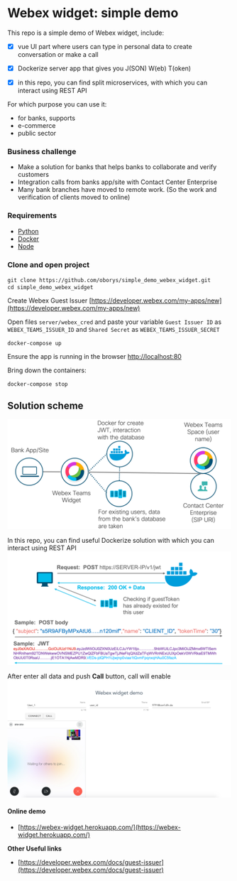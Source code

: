 # Webex widget: simple demo

This repo is a simple demo of Webex widget, include:
 
- [x] vue UI part where users can type in personal data to create conversation or make a call
- [x] Dockerize server app that gives you J(SON) W(eb) T(oken)
- [x] in this repo, you can find split microservices, with which you can interact using REST API
 

For which purpose you can use it:
- for banks, supports
- e-commerce
- public sector


### Business challenge
- Make a solution for banks that helps banks to collaborate and verify customers 
- Integration calls from banks app/site with Contact Center Enterprise
- Many bank branches have moved to remote work. (So the work and verification of clients moved to online)


### Requirements
- [Python](https://www.python.org/downloads/)
- [Docker](https://www.docker.com/get-started)
- [Node](https://nodejs.org/en/download/)

### Clone and open project

```
git clone https://github.com/oborys/simple_demo_webex_widget.git
cd simple_demo_webex_widget
```

Create Webex Guest Issuer [https://developer.webex.com/my-apps/new](https://developer.webex.com/my-apps/new)

Open files `server/webex_cred` and paste your variable `Guest Issuer ID` as `WEBEX_TEAMS_ISSUER_ID` and `Shared Secret` as `WEBEX_TEAMS_ISSUER_SECRET`

```
docker-compose up
```

Ensure the app is running in the browser
[http://localhost:80](http://localhost:80) 

Bring down the containers:

```
docker-compose stop
```

## Solution scheme
![](img/solution_scheme.png)


In this repo, you can find useful Dockerize solution with which you can interact using REST API 
![](img/rest_api_demo.png)

After enter all data and push **Call** button, call will enable
![](img/call_demo.png)

#### Online demo
- [https://webex-widget.herokuapp.com/](https://webex-widget.herokuapp.com/)

**Other Useful links**

- [https://developer.webex.com/docs/guest-issuer](https://developer.webex.com/docs/guest-issuer)

